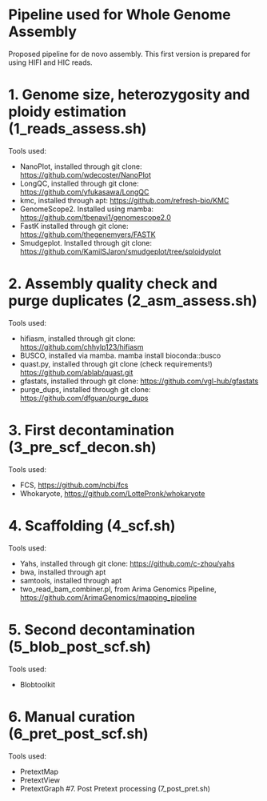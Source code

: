 # Pipeline used for Whole Genome Assembly
Proposed pipeline for de novo assembly. This first version is prepared for using HIFI and HIC reads.

# 1. Genome size,  heterozygosity and ploidy estimation (1_reads_assess.sh)
Tools used:
* NanoPlot, installed through git clone: https://github.com/wdecoster/NanoPlot
* LongQC, installed through git clone: https://github.com/yfukasawa/LongQC
* kmc, installed through apt: https://github.com/refresh-bio/KMC
* GenomeScope2. Installed using mamba: https://github.com/tbenavi1/genomescope2.0
* FastK installed through git clone: https://github.com/thegenemyers/FASTK
* Smudgeplot. Installed through git clone: https://github.com/KamilSJaron/smudgeplot/tree/sploidyplot
      
# 2. Assembly quality check and purge duplicates (2_asm_assess.sh) 
Tools used:
* hifiasm, installed through git clone:  https://github.com/chhylp123/hifiasm
* BUSCO, installed via mamba.  mamba install bioconda::busco
* quast.py, installed  through git clone (check requirements!)  https://github.com/ablab/quast.git
* gfastats, installed through git clone: https://github.com/vgl-hub/gfastats
* purge_dups, installed through git clone: https://github.com/dfguan/purge_dups
    
# 3. First decontamination (3_pre_scf_decon.sh)
Tools used:
* FCS, https://github.com/ncbi/fcs
* Whokaryote, https://github.com/LottePronk/whokaryote
      
# 4. Scaffolding (4_scf.sh)
Tools used:
* Yahs, installed through git clone: https://github.com/c-zhou/yahs
* bwa, installed through apt
* samtools, installed through apt
* two_read_bam_combiner.pl, from Arima Genomics Pipeline,  https://github.com/ArimaGenomics/mapping_pipeline

# 5. Second decontamination (5_blob_post_scf.sh)
Tools used:
* Blobtoolkit
  
# 6. Manual curation (6_pret_post_scf.sh)
Tools used:
* PretextMap
* PretextView
* PretextGraph
#7. Post Pretext processing (7_post_pret.sh)

    
